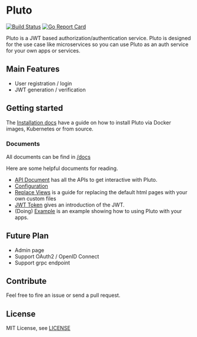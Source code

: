 # Pluto

[![Build Status](https://travis-ci.org/MuShare/pluto.svg?branch=master)](https://travis-ci.org/MuShare/pluto)
[![Go Report Card](https://goreportcard.com/badge/github.com/leeif/pluto)](https://goreportcard.com/report/github.com/leeif/pluto)

Pluto is a JWT based authorization/authentication service. Pluto is designed for the use case like microservices so you can use Pluto as an auth service for your own apps or services.

## Main Features

* User registration / login
* JWT generation / verification


## Getting started

The [Installation docs](https://github.com/MuShare/pluto/blob/master/docs/installation.md) have a guide on how to install Pluto via Docker images, Kubernetes or from source.

### Documents

All documents can be find in [/docs](https://github.com/MuShare/pluto/blob/master/docs)

Here are some helpful documents for reading.

* [API Document](https://github.com/MuShare/pluto/blob/master/docs/api.md) has all the APIs to get interactive with Pluto.
* [Configuration](https://github.com/MuShare/pluto/blob/master/docs/configuration.md) 
* [Replace Views](https://github.com/MuShare/pluto/blob/master/docs/view.md) is a guide for replacing the default html pages with your own custom files
* [JWT Token](https://github.com/MuShare/pluto/blob/master/docs/jwt.md) gives an introduction of the JWT.
* (Doing) [Example]() is an example showing how to using Pluto with your apps.

## Future Plan

* Admin page
* Support OAuth2 / OpenID Connect
* Support grpc endpoint

## Contribute

Feel free to fire an issue or send a pull request.

## License

MIT License, see [LICENSE](https://github.com/MuShare/pluto/blob/master/LICENSE)